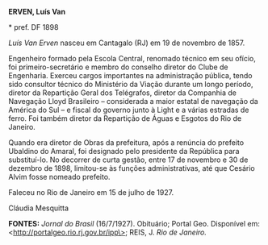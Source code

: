 **ERVEN, Luís Van**

\* pref. DF 1898

*Luís Van Erven* nasceu em Cantagalo (RJ) em 19 de novembro de 1857.

Engenheiro formado pela Escola Central, renomado técnico em seu ofício,
foi primeiro-secretário e membro do conselho diretor do Clube de
Engenharia. Exerceu cargos importantes na administração pública, tendo
sido consultor técnico do Ministério da Viação durante um longo período,
diretor da Repartição Geral dos Telégrafos, diretor da Companhia de
Navegação Lloyd Brasileiro – considerada a maior estatal de navegação da
América do Sul – e fiscal do governo junto à Light e a várias estradas
de ferro. Foi também diretor da Repartição de Águas e Esgotos do Rio de
Janeiro.

Quando era diretor de Obras da prefeitura, após a renúncia do prefeito
Ubaldino do Amaral, foi designado pelo presidente da República para
substituí-lo. No decorrer de curta gestão, entre 17 de novembro e 30 de
dezembro de 1898, limitou-se às funções administrativas, até que Cesário
Alvim fosse nomeado prefeito.

Faleceu no Rio de Janeiro em 15 de julho de 1927.

Cláudia Mesquitta

**FONTES:** *Jornal do Brasil* (16/7/1927). Obituário; Portal Geo.
Disponível em: \<http://portalgeo.rio.rj.gov.br/ipp\>; REIS, J. *Rio de
Janeiro.*
